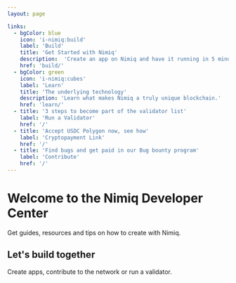 ```yaml
---
layout: page

links:
  - bgColor: blue
    icon: 'i-nimiq:build'
    label: 'Build'
    title: 'Get Started with Nimiq'
    description:  'Create an app on Nimiq and have it running in 5 minutes.'
    href: 'build/'
  - bgColor: green
    icon: 'i-nimiq:cubes'
    label: 'Learn'
    title: 'The underlying technology'
    description: 'Learn what makes Nimiq a truly unique blockchain.'
    href: 'learn/'
  - title: '3 steps to become part of the validator list'
    label: 'Run a Validator'
    href: '/'
  - title: 'Accept USDC Polygon now, see how'
    label: 'Cryptopayment Link'
    href: '/'
  - title: 'Find bugs and get paid in our Bug bounty program'
    label: 'Contribute'
    href: '/'
---
```


# Welcome to the Nimiq Developer Center

Get guides, resources and tips on how to create with Nimiq.

<NqGrid f-my-xl :cards="$frontmatter.links" />

## Let's build together

Create apps, contribute to the network or run a validator.
